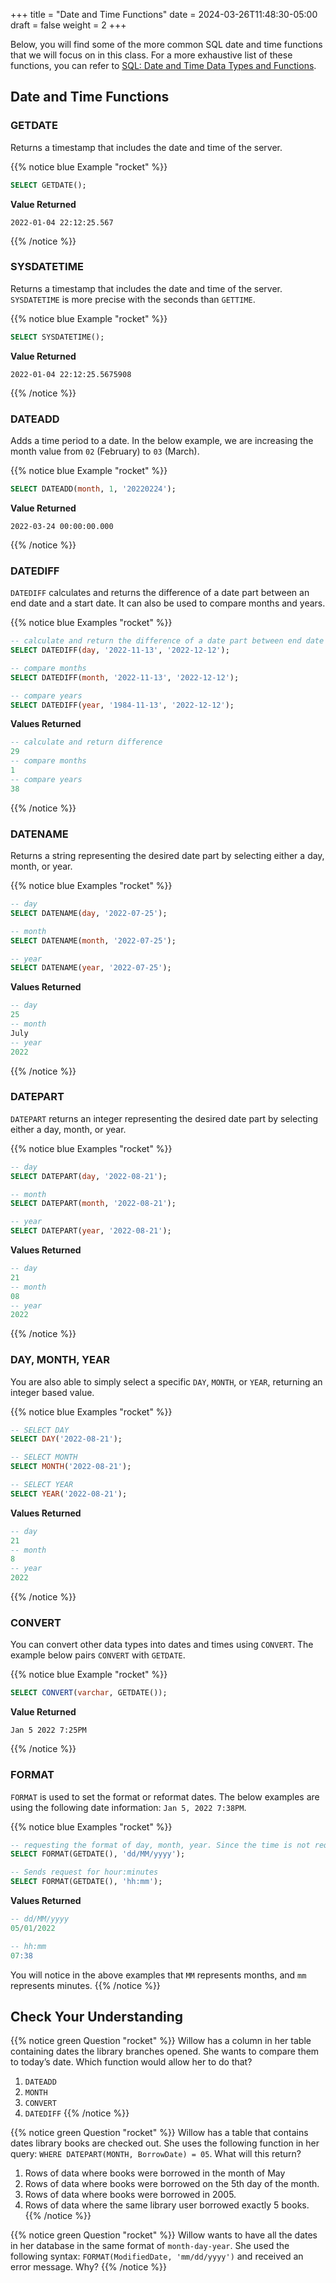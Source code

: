 +++
title = "Date and Time Functions"
date = 2024-03-26T11:48:30-05:00
draft = false
weight = 2
+++

Below, you will find some of the more common SQL date and time functions that we will focus on in this class. For a more exhaustive list of these functions, you can refer to [SQL: Date and Time Data Types and Functions](https://docs.microsoft.com/en-us/sql/t-sql/functions/date-and-time-data-types-and-functions-transact-sql?view=sql-server-ver15).

## Date and Time Functions

### GETDATE

Returns a timestamp that includes the date and time of the server.

{{% notice blue Example "rocket" %}}
```SQL
SELECT GETDATE();
```

**Value Returned**

```console
2022-01-04 22:12:25.567
```
{{% /notice %}}

### SYSDATETIME

Returns a timestamp that includes the date and time of the server. `SYSDATETIME` is more precise with the seconds than `GETTIME`.	

{{% notice blue Example "rocket" %}}
```SQL
SELECT SYSDATETIME();
```

**Value Returned**

```console
2022-01-04 22:12:25.5675908
```
{{% /notice %}}

### DATEADD

Adds a time period to a date. In the below example, we are increasing the month value from `02` (February) to `03` (March).

{{% notice blue Example "rocket" %}}
```SQL
SELECT DATEADD(month, 1, '20220224');
```

**Value Returned**

```console
2022-03-24 00:00:00.000
```
{{% /notice %}}

### DATEDIFF

`DATEDIFF` calculates and returns the difference of a date part between an end date and a start date. It can also be used to compare months and years.

{{% notice blue Examples "rocket" %}}
```SQL
-- calculate and return the difference of a date part between end date and start date
SELECT DATEDIFF(day, '2022-11-13', '2022-12-12');
```

```SQL
-- compare months
SELECT DATEDIFF(month, '2022-11-13', '2022-12-12');
```

```SQL
-- compare years
SELECT DATEDIFF(year, '1984-11-13', '2022-12-12');
```

**Values Returned**

```SQL
-- calculate and return difference
29
-- compare months
1
-- compare years
38
```
{{% /notice %}}

### DATENAME

Returns a string representing the desired date part by selecting either a day, month, or year.

{{% notice blue Examples "rocket" %}}
```SQL
-- day
SELECT DATENAME(day, '2022-07-25');
```

```SQL
-- month
SELECT DATENAME(month, '2022-07-25');
```

```SQL
-- year
SELECT DATENAME(year, '2022-07-25');
```

**Values Returned**

```SQL
-- day
25
-- month
July
-- year
2022
```
{{% /notice %}}

### DATEPART

`DATEPART` returns an integer representing the desired date part by selecting either a day, month, or year.

{{% notice blue Examples "rocket" %}}
```SQL
-- day
SELECT DATEPART(day, '2022-08-21');
```

```SQL
-- month
SELECT DATEPART(month, '2022-08-21');
```

```SQL
-- year
SELECT DATEPART(year, '2022-08-21');
```

**Values Returned**

```SQL
-- day
21
-- month
08
-- year
2022
```
{{% /notice %}}

### DAY, MONTH, YEAR

You are also able to simply select a specific `DAY`, `MONTH`, or `YEAR`, returning an integer based value.

{{% notice blue Examples "rocket" %}}
```SQL
-- SELECT DAY
SELECT DAY('2022-08-21');
```

```SQL
-- SELECT MONTH
SELECT MONTH('2022-08-21');
```

```SQL
-- SELECT YEAR
SELECT YEAR('2022-08-21');
```

**Values Returned**

```SQL
-- day
21
-- month
8
-- year
2022
```
{{% /notice %}}

### CONVERT

You can convert other data types into dates and times using `CONVERT`. The example below pairs `CONVERT` with `GETDATE`.

{{% notice blue Example "rocket" %}}
```SQL
SELECT CONVERT(varchar, GETDATE());
```

**Value Returned**

```console
Jan 5 2022 7:25PM
```
{{% /notice %}}

### FORMAT

`FORMAT` is used to set the format or reformat dates. The below examples are using the following date information: `Jan 5, 2022 7:38PM`.

{{% notice blue Examples "rocket" %}}
```SQL
-- requesting the format of day, month, year. Since the time is not requested, it is not returned.
SELECT FORMAT(GETDATE(), 'dd/MM/yyyy');
```

```SQL
-- Sends request for hour:minutes
SELECT FORMAT(GETDATE(), 'hh:mm');
```

**Values Returned**

```SQL
-- dd/MM/yyyy
05/01/2022

-- hh:mm
07:38
```

You will notice in the above examples that `MM` represents months, and `mm` represents minutes.
{{% /notice %}}
<!-- Commenting out table but leaving should we ever want to use it in the future -->
<!-- | **Function** | **Definition** | **Syntax** | **Value Returned** |
|--------------|-----------------|------------|---------------------|
| [GETDATE](https://docs.microsoft.com/en-us/sql/t-sql/functions/getdate-transact-sql?view=sql-server-ver15) | Returns a timestamp that includes the date and time of the server. | `SELECT GETDATE()` | 2022-01-04 22:12:25.567 |
| [SYSDATETIME](https://docs.microsoft.com/en-us/sql/t-sql/functions/sysdatetime-transact-sql?view=sql-server-ver15) | Returns a timestamp that includes the date and time of the server. `SYSDATETIME` is more precise with the seconds than `GETTIME`. | `SELECT SYSDATETIME()` | 2022-01-04 22:12:25.5675908 |
| [DATEADD](https://docs.microsoft.com/en-us/sql/t-sql/functions/dateadd-transact-sql?view=sql-server-ver15) | Adds a time period to a date. In this example, we are increasing the month value from `02` (February) to `03` (March). | `SELECT DATEADD(month, 1, '20220224');` | 2022-03-24 00:00:00.000 |
| [DATEDIFF](https://docs.microsoft.com/en-us/sql/t-sql/functions/datediff-transact-sql?view=sql-server-ver15) | Calculates and returns the difference of a date part between an end date and a start date. | `SELECT DATEDIFF(day, '2022-11-13', '2022-12-12');` | 29 |
| DATEDIFF | Can also be used to compare months. | `SELECT DATEDIFF(month, '2022-11-13', '2022-12-12');` | 1 |
| DATEDIFF | Can also compare years. | `SELECT DATEDIFF(year, '1984-11-13', '2022-12-12');` | 38 |
| [DATENAME](https://docs.microsoft.com/en-us/sql/t-sql/functions/datename-transact-sql?view=sql-server-ver15) | Returns a string representing the desired date part. This example selects the day. | `SELECT DATENAME(day, '2022-07-25');` | 25 |
| DATENAME | month | `SELECT DATENAME(month, '2022-07-25');` | July |
| DATENAME | year | `SELECT DATENAME(year, '2022-07-25');` | 2022 |
| [DATEPART](https://docs.microsoft.com/en-us/sql/t-sql/functions/datepart-transact-sql?view=sql-server-ver15) | Returns an integer representing the desired date part. This example selects the day. | `SELECT DATEPART(day, '2022-08-21');` | 21 |
| DATEPART | month | `SELECT DATEPART(month, '2022-08-21');` | 08 |
| DATEPART | year | `SELECT DATEPART(year, '2022-08-21');` | 2022 |
| [DAY](https://learn.microsoft.com/en-us/sql/t-sql/functions/day-transact-sql?view=sql-server-ver16) | Select the day | `SELECT DAY('2022-08-21');` | 21 |
| [MONTH](https://learn.microsoft.com/en-us/sql/t-sql/functions/month-transact-sql?view=sql-server-ver16) | Select the month | `SELECT MONTH('2022-08-21');` | 8 |
| [YEAR](https://learn.microsoft.com/en-us/sql/t-sql/functions/year-transact-sql?view=sql-server-ver16) | Select the year | `SELECT YEAR('2022-08-21');` | 2022 |
| [CONVERT](https://docs.microsoft.com/en-us/sql/t-sql/functions/cast-and-convert-transact-sql?view=sql-server-ver15#j-using-convert-with-datetime-data-in-different-formats) | Paired with `GETDATE` to [convert other data types into dates and times](https://learn.microsoft.com/en-us/sql/t-sql/data-types/date-transact-sql?view=sql-server-ver15#converting-date-to-other-date-and-time-types) based on the desired format. | `SELECT CONVERT(varchar, GETDATE());` | Jan  5 2022  7:25PM |
| CONVERT | These examples convert the server date into various formats. The first example is the default format, the second example is format number 7. | `SELECT CONVERT(varchar, GETDATE(), 7);` | Jan 05, 22 |
| [FORMAT](https://docs.microsoft.com/en-us/sql/t-sql/functions/format-transact-sql?view=sql-server-ver15) | Used to set the format or reformat dates. This example is using the following date information: `Jan  5, 2022  7:38PM`. The first example the server date is formatted date, month, year. The time is not requested, so it is not returned. | `SELECT FORMAT(GETDATE(), 'dd/MM/yyyy');` | 05/01/2022 |
| FORMAT | The second example requests only the time in hours and minutes. Note that `MM` is used for months and `mm` is used for minutes. | `SELECT FORMAT(GETDATE(), 'hh:mm');` | 07:38 | -->

## Check Your Understanding

{{% notice green Question "rocket" %}}
Willow has a column in her table containing dates the library branches opened.  She wants to compare them to today’s date. Which function would allow her to do that?

1. `DATEADD`
1. `MONTH`
1. `CONVERT`
1. `DATEDIFF`
{{% /notice %}}

{{% notice green Question "rocket" %}}
Willow has a table that contains dates library books are checked out.  She uses the following function in her query: `WHERE DATEPART(MONTH, BorrowDate) = 05`.  What will this return?

1. Rows of data where books were borrowed in the month of May 
1. Rows of data where books were borrowed on the 5th day of the month. 
1. Rows of data where books were borrowed in 2005. 
1. Rows of data where the same library user borrowed exactly 5 books. 
{{% /notice %}}

{{% notice green Question "rocket" %}}
Willow wants to have all the dates in her database in the same format of `month-day-year`.  She used the following syntax: `FORMAT(ModifiedDate, 'mm/dd/yyyy')` and received an error message.  Why?
{{% /notice %}}
